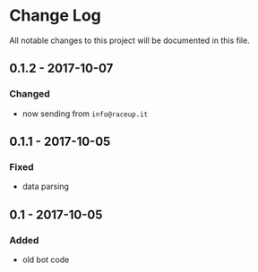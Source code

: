 # Change Log
All notable changes to this project will be documented in this file.

## 0.1.2 - 2017-10-07

### Changed
- now sending from `info@raceup.it`

## 0.1.1 - 2017-10-05

### Fixed
- data parsing

## 0.1 - 2017-10-05

### Added
- old bot code
